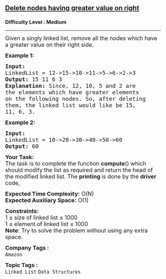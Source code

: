 <h2><a href="https://practice.geeksforgeeks.org/problems/delete-nodes-having-greater-value-on-right/1?page=1&status[]=unsolved&category[]=Linked%20List&sortBy=submissions">Delete nodes having greater value on right</a></h2><h3>Difficulty Level : Medium</h3><hr><div class="problems_problem_content__Xm_eO"><p><span style="font-size:18px">Given a singly linked list, remove all the nodes which have a greater value on their right side.</span></p>

<p><span style="font-size:18px"><strong>Example 1:</strong></span></p>

<pre><span style="font-size:18px"><strong>Input:
</strong>LinkedList = 12-&gt;15-&gt;10-&gt;11-&gt;5-&gt;6-&gt;2-&gt;3
<strong>Output: </strong>15 11 6 3<strong>
Explanation: </strong>Since, 12, 10, 5 and 2 are
the elements which have greater elements
on the following nodes. So, after deleting
them, the linked list would like be 15,
11, 6, 3.</span>
</pre>

<p><span style="font-size:18px"><strong>Example 2:</strong></span></p>

<pre><span style="font-size:18px"><strong>Input:
</strong>LinkedList = 10-&gt;20-&gt;30-&gt;40-&gt;50-&gt;60
<strong>Output: </strong>60
</span></pre>

<p><span style="font-size:18px"><strong>Your Task:</strong><br>
The task is to complete the function <strong>compute</strong>() which should modify the list as required and return the head of the modified linked list.&nbsp;The <strong>printing </strong>is done by the <strong>driver </strong>code,</span></p>

<p><span style="font-size:18px"><strong>Expected Time Complexity:</strong>&nbsp;O(N)<br>
<strong>Expected Auxiliary Space:</strong>&nbsp;O(1)</span></p>

<p><span style="font-size:18px"><strong>Constraints:</strong><br>
1 ≤ size of linked list&nbsp;≤ 1000<br>
1 ≤ element of linked list ≤ 1000<br>
<strong>Note</strong>: Try to solve the problem without using any extra space.</span></p>
</div><p><span style=font-size:18px><strong>Company Tags : </strong><br><code>Amazon</code>&nbsp;<br><p><span style=font-size:18px><strong>Topic Tags : </strong><br><code>Linked List</code>&nbsp;<code>Data Structures</code>&nbsp;